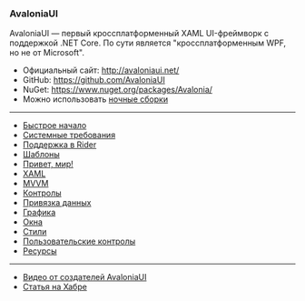 ### AvaloniaUI

AvaloniaUI — первый кроссплатформенный XAML UI-фреймворк с поддержкой .NET Core. По сути является "кроссплатформенным WPF, но не от Microsoft".

* Официальный сайт: http://avaloniaui.net/
* GitHub: https://github.com/AvaloniaUI
* NuGet: https://www.nuget.org/packages/Avalonia/
* Можно использовать [ночные сборки](https://github.com/AvaloniaUI/Avalonia/wiki/Using-nightly-build-feed)

* * *

* [Быстрое начало](QuickStart.md)
* [Системные требования](SystemRequirements.md)
* [Поддержка в Rider](Rider.md)
* [Шаблоны](Templates.md)
* [Привет, мир!](HelloWorld.md)
* [XAML](XAML.md)
* [MVVM](MVVM.md)
* [Контролы](Controls.md)
* [Привязка данных](Binding.md)
* [Графика](Graphics.md)
* [Окна](Windows.md)
* [Стили](Styles.md)
* [Пользовательские контролы](UserControls.md)
* [Ресурсы](Assets.md)

* * *

* [Видео от создателей AvaloniaUI](https://www.youtube.com/watch?v=8qzqweimcFs)
* [Статья на Хабре](https://habr.com/post/349394/)
